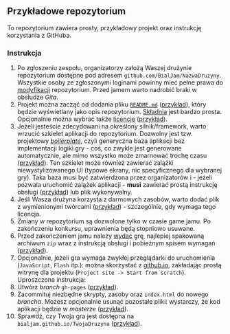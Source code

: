 ## Przykładowe repozytorium
To repozytorium zawiera prosty, przykładowy projekt oraz instrukcję korzystania z GitHuba.

### Instrukcja
1. Po zgłoszeniu zespołu, organizatorzy założą Waszej drużynie repozytorium dostępne pod adresem `github.com/BialJam/NazwaDruzyny`. Wszystkie osoby ze zgłoszonymi loginami powinny mieć pełne prawa do [modyfikacji](https://help.github.com/categories/managing-remotes/) repozytorium. Przed jamem warto nadrobić braki w obsłudze *Gita*.
2. Projekt można zacząć od dodania pliku [`README.md`](https://gist.github.com/jxson/1784669) ([przykład](https://github.com/BialJam/example/blob/master/README.md)), który będzie wyświetlany jako opis repozytorium. [Składnia](https://github.com/adam-p/markdown-here/wiki/Markdown-Cheatsheet) jest bardzo prosta. Opcjonalnie można wybrać także [licencję](https://help.github.com/articles/open-source-licensing/) ([przykład](https://github.com/BialJam/example/blob/master/LICENSE.md)).
3. Jeżeli jesteście zdecydowani na określony silnik/framework, warto wrzucić szkielet aplikacji do repozytorium. Dozwolny jest tzw. projektowy *[boilerplate](https://en.wikipedia.org/wiki/Boilerplate_code)*, czyli generyczna baza aplikacji bez implementacji logiki gry - coś, co zwykle jest generowane automatycznie, ale mimo wszystko może zmarnować trochę czasu ([przykład](https://github.com/BialJam/example/commit/3a9fd45b7c499bed364ccd088006c005085b1ad2)). Ten szkielet może również zawierać zalążki niewystylizowanego UI (typowe ekrany, nic specyficznego dla wybranej gry). Taka baza musi być zatwierdzona przez organizatorów i - jeżeli pozwala uruchomić zalążek aplikacji - **musi** zawierać prostą instrukcję obsługi ([przykład](https://github.com/BialJam/example/blob/master/project/README.md)) lub plik wykonywalny.
4. Jeśli Wasza drużyna korzysta z darmowych zasobów, warto dodać plik z wymienionymi twórcami ([przykład](https://github.com/BialJam/example/blob/master/CREDITS.md)) - szczególnie, gdy wymaga tego licencja.
5. Zmiany w repozytorium są dozwolone tylko w czasie game jamu. Po zakończeniu konkursu, uprawnienia będą stopniowo usuwane.
6. Przed zakończeniem jamu należy [wydać](https://help.github.com/articles/creating-releases/) grę, najlepiej spakowaną archiwum `zip` wraz z instrukcją obsługi i pobieżnym spisem wymagań ([przykład](https://github.com/BialJam/example/releases/tag/v1.0)).
7. Opcjonalnie, jeżeli gra wymaga zwykłej przeglądarki do uruchomienia (`JavaScript`, `Flash` itp.): można skorzystać z [github.io](https://github.io), zakładając prostą witrynę dla projektu (`Project site -> Start from scratch`). Uproszczona instrukcja:
  1. Utwórz *branch* `gh-pages` ([przykład](https://github.com/BialJam/example/tree/gh-pages)).
  2. Zacommituj niezbędne skrypty, zasoby oraz `index.html` do nowego *brancha*. Możesz opcjonalnie usunąć pozostałe pliki: wystarczy, że kod aplikacji będzie w *masterze* ([przykład](https://github.com/BialJam/example/commit/87af3699b75dd3b45ac709fa45616de41cef295f)).
  3. Sprawdź, czy Twoja gra jest dostępna na `bialjam.github.io/TwojaDruzyna` ([przykład](http://bialjam.github.io/example/)).
